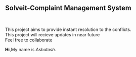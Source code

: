 <h2>Solveit-Complaint Management System</h2><br>
<p>This project aims to provide instant resolution to the conflicts.<br>
This project will recieve updates in near future<br>
Feel free to collaborate</p>
<p><b>Hi,</b>My name is <i>Ashutosh.</i></p>


